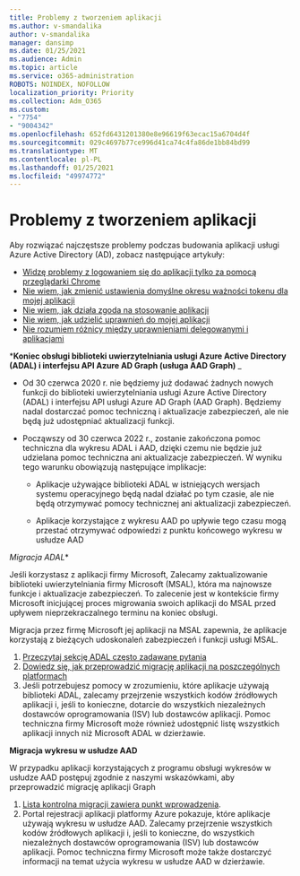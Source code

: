 ```yaml
---
title: Problemy z tworzeniem aplikacji
ms.author: v-smandalika
author: v-smandalika
manager: dansimp
ms.date: 01/25/2021
ms.audience: Admin
ms.topic: article
ms.service: o365-administration
ROBOTS: NOINDEX, NOFOLLOW
localization_priority: Priority
ms.collection: Adm_O365
ms.custom:
- "7754"
- "9004342"
ms.openlocfilehash: 652fd6431201380e8e96619f63ecac15a6704d4f
ms.sourcegitcommit: 029c4697b77ce996d41ca74c4fa86de1bb84bd99
ms.translationtype: MT
ms.contentlocale: pl-PL
ms.lasthandoff: 01/25/2021
ms.locfileid: "49974772"
---
```

# <a name="issues-developing-applications"></a>Problemy z tworzeniem aplikacji

Aby rozwiązać najczęstsze problemy podczas budowania aplikacji usługi Azure Active Directory (AD), zobacz następujące artykuły:

- [Widzę problemy z logowaniem się do aplikacji tylko za pomocą przeglądarki Chrome](https://docs.microsoft.com/office365/troubleshoot/miscellaneous/chrome-behavior-affects-applications) 
- [Nie wiem, jak zmienić ustawienia domyślne okresu ważności tokenu dla mojej aplikacji](https://docs.microsoft.com/azure/active-directory/develop/registration-config-change-token-lifetime-how-to) 
- [Nie wiem, jak działa zgoda na stosowanie aplikacji](https://docs.microsoft.com/azure/active-directory/application-dev-consent-framework) 
- [Nie wiem, jak udzielić uprawnień do mojej aplikacji](https://docs.microsoft.com/azure/active-directory/manage-apps/configure-user-consent) 
- [Nie rozumiem różnicy między uprawnieniami delegowanymi i aplikacjami](https://docs.microsoft.com/azure/active-directory/develop/delegated-and-app-perms)

***Koniec obsługi biblioteki uwierzytelniania usługi Azure Active Directory (ADAL) i interfejsu API Azure AD Graph (usługa AAD Graph)** _

- Od 30 czerwca 2020 r. nie będziemy już dodawać żadnych nowych funkcji do biblioteki uwierzytelniania usługi Azure Active Directory (ADAL) i interfejsu API usługi Azure AD Graph (AAD Graph). Będziemy nadal dostarczać pomoc techniczną i aktualizacje zabezpieczeń, ale nie będą już udostępniać aktualizacji funkcji.

- Począwszy od 30 czerwca 2022 r., zostanie zakończona pomoc techniczna dla wykresu ADAL i AAD, dzięki czemu nie będzie już udzielana pomoc techniczna ani aktualizacje zabezpieczeń. W wyniku tego warunku obowiązują następujące implikacje:

    - Aplikacje używające biblioteki ADAL w istniejących wersjach systemu operacyjnego będą nadal działać po tym czasie, ale nie będą otrzymywać pomocy technicznej ani aktualizacji zabezpieczeń.

    - Aplikacje korzystające z wykresu AAD po upływie tego czasu mogą przestać otrzymywać odpowiedzi z punktu końcowego wykresu w usłudze AAD

*Migracja ADAL**

Jeśli korzystasz z aplikacji firmy Microsoft, Zalecamy zaktualizowanie biblioteki uwierzytelniania firmy Microsoft (MSAL), która ma najnowsze funkcje i aktualizacje zabezpieczeń. To zalecenie jest w kontekście firmy Microsoft inicjującej proces migrowania swoich aplikacji do MSAL przed upływem nieprzekraczalnego terminu na koniec obsługi. 

Migracja przez firmę Microsoft jej aplikacji na MSAL zapewnia, że aplikacje korzystają z bieżących udoskonaleń zabezpieczeń i funkcji usługi MSAL.

1. [Przeczytaj sekcję ADAL często zadawane pytania](https://docs.microsoft.com/azure/active-directory/develop/msal-migration#frequently-asked-questions-faq) 
2. [Dowiedz się, jak przeprowadzić migrację aplikacji na poszczególnych platformach](https://docs.microsoft.com/azure/active-directory/develop/msal-migration#frequently-asked-questions-faq) 
3. Jeśli potrzebujesz pomocy w zrozumieniu, które aplikacje używają biblioteki ADAL, zalecamy przejrzenie wszystkich kodów źródłowych aplikacji i, jeśli to konieczne, dotarcie do wszystkich niezależnych dostawców oprogramowania (ISV) lub dostawców aplikacji. Pomoc techniczna firmy Microsoft może również udostępnić listę wszystkich aplikacji innych niż Microsoft ADAL w dzierżawie.

**Migracja wykresu w usłudze AAD**

W przypadku aplikacji korzystających z programu obsługi wykresów w usłudze AAD postępuj zgodnie z naszymi wskazówkami, aby przeprowadzić migrację aplikacji Graph

1. [Lista kontrolna migracji zawiera punkt wprowadzenia](https://docs.microsoft.com/graph/migrate-azure-ad-graph-planning-checklist). 
2. Portal rejestracji aplikacji platformy Azure pokazuje, które aplikacje używają wykresu w usłudze AAD. Zalecamy przejrzenie wszystkich kodów źródłowych aplikacji i, jeśli to konieczne, do wszystkich niezależnych dostawców oprogramowania (ISV) lub dostawców aplikacji. Pomoc techniczna firmy Microsoft może także dostarczyć informacji na temat użycia wykresu w usłudze AAD w dzierżawie.







